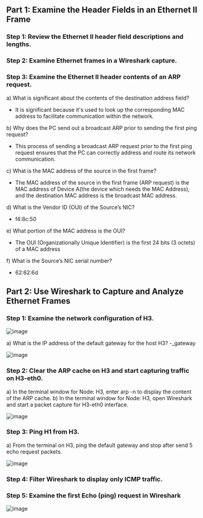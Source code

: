## Part 1: Examine the Header Fields in an Ethernet II Frame
### Step 1: Review the Ethernet II header field descriptions and lengths.
### Step 2: Examine Ethernet frames in a Wireshark capture.
### Step 3: Examine the Ethernet II header contents of an ARP request.

a) What is significant about the contents of the destination address field?
- It is significant because it's used to look up the corresponding MAC address to facilitate communication within the network.

b) Why does the PC send out a broadcast ARP prior to sending the first ping request?
- This process of sending a broadcast ARP request prior to the first ping request ensures that the PC can correctly address and route its network communication.

c) What is the MAC address of the source in the first frame?
- The MAC address of the source in the first frame (ARP request) is the MAC address of Device A(the device which needs the MAC Address), and the destination MAC address is the broadcast MAC address.

d) What is the Vendor ID (OUI) of the Source’s NIC?
- f4:8c:50

e) What portion of the MAC address is the OUI?
- The OUI (Organizationally Unique Identifier) is the first 24 bits (3 octets) of a MAC address

f) What is the Source’s NIC serial number?
- 62:62:6d

## Part 2: Use Wireshark to Capture and Analyze Ethernet Frames
### Step 1: Examine the network configuration of H3.

![image](https://github.com/Akhilkj123/CyberOps/assets/65653010/2d0516ac-31fc-496b-9e44-2ed90c664756)

a) What is the IP address of the default gateway for the host H3?
-_gateway

![image](https://github.com/Akhilkj123/CyberOps/assets/65653010/ad0e0030-b91e-4bb3-8699-e4c0f746dc9a)

### Step 2: Clear the ARP cache on H3 and start capturing traffic on H3-eth0.
a)  In the terminal window for Node: H3, enter arp -n to display the content of the ARP cache.
b)  In the terminal window for Node: H3, open Wireshark and start a packet capture for H3-eth0 interface.

![image](https://github.com/Akhilkj123/CyberOps/assets/65653010/8c7dbbc0-3577-4e14-a833-d18decaa5634)

### Step 3: Ping H1 from H3.
a) From the terminal on H3, ping the default gateway and stop after send 5 echo request packets.

![image](https://github.com/Akhilkj123/CyberOps/assets/65653010/3cfac8c7-b99d-45fe-ab4e-1a0289b12cf8)

### Step 4: Filter Wireshark to display only ICMP traffic.
### Step 5: Examine the first Echo (ping) request in Wireshark

![image](https://github.com/Akhilkj123/CyberOps/assets/65653010/af75a8e7-dc54-4b30-95f8-4ecdc085ca2e)

